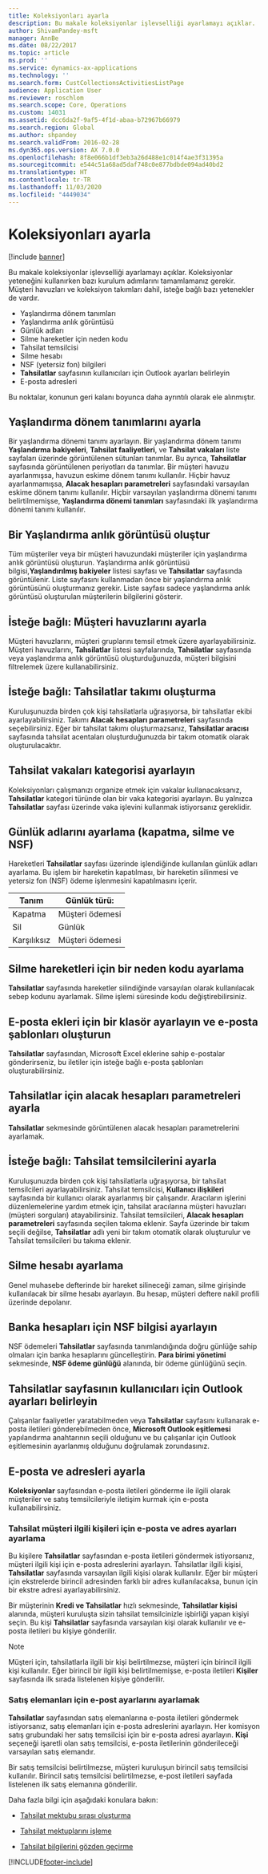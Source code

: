 ```yaml
---
title: Koleksiyonları ayarla
description: Bu makale koleksiyonlar işlevselliği ayarlamayı açıklar.
author: ShivamPandey-msft
manager: AnnBe
ms.date: 08/22/2017
ms.topic: article
ms.prod: ''
ms.service: dynamics-ax-applications
ms.technology: ''
ms.search.form: CustCollectionsActivitiesListPage
audience: Application User
ms.reviewer: roschlom
ms.search.scope: Core, Operations
ms.custom: 14031
ms.assetid: dcc6da2f-9af5-4f1d-abaa-b72967b66979
ms.search.region: Global
ms.author: shpandey
ms.search.validFrom: 2016-02-28
ms.dyn365.ops.version: AX 7.0.0
ms.openlocfilehash: 8f8e066b1df3eb3a26d488e1c014f4ae3f31395a
ms.sourcegitcommit: e544c51a68ad5daf748c0e877bdbde094ad40bd2
ms.translationtype: HT
ms.contentlocale: tr-TR
ms.lasthandoff: 11/03/2020
ms.locfileid: "4449034"
---
```

# <a name="set-up-collections"></a>Koleksiyonları ayarla

[!include [banner](../includes/banner.md)]

Bu makale koleksiyonlar işlevselliği ayarlamayı açıklar. Koleksiyonlar yeteneğini kullanırken bazı kurulum adımlarını tamamlamanız gerekir. Müşteri havuzları ve koleksiyon takımları dahil, isteğe bağlı bazı yetenekler de vardır. 

- Yaşlandırma dönem tanımları
- Yaşlandırma anlık görüntüsü
- Günlük adları
- Silme hareketler için neden kodu
- Tahsilat temsilcisi
- Silme hesabı
- NSF (yetersiz fon) bilgileri
- **Tahsilatlar** sayfasının kullanıcıları için Outlook ayarları belirleyin
- E-posta adresleri

Bu noktalar, konunun geri kalanı boyunca daha ayrıntılı olarak ele alınmıştır. 

<a name="set-up-aging-period-definitions"></a>Yaşlandırma dönem tanımlarını ayarla
-------------------------------

Bir yaşlandırma dönemi tanımı ayarlayın. Bir yaşlandırma dönem tanımı **Yaşlandırma bakiyeleri**, **Tahsilat faaliyetleri**, ve **Tahsilat vakaları** liste sayfaları üzerinde görüntülenen sütunları tanımlar. Bu ayrıca, **Tahsilatlar** sayfasında görüntülenen periyotları da tanımlar. Bir müşteri havuzu ayarlanmışsa, havuzun eskime dönem tanımı kullanılır. Hiçbir havuz ayarlanmamışsa, **Alacak hesapları parametreleri** sayfasındaki varsayılan eskime dönem tanımı kullanılır. Hiçbir varsayılan yaşlandırma dönemi tanımı belirtilmemişse, **Yaşlandırma dönemi tanımları** sayfasındaki ilk yaşlandırma dönemi tanımı kullanılır.

## <a name="create-an-aging-snapshot"></a>Bir Yaşlandırma anlık görüntüsü oluştur
Tüm müşteriler veya bir müşteri havuzundaki müşteriler için yaşlandırma anlık görüntüsü oluşturun. Yaşlandırma anlık görüntüsü bilgisi,**Yaşlandırılmış bakiyeler** listesi sayfası ve **Tahsilatlar** sayfasında görüntülenir. Liste sayfasını kullanmadan önce bir yaşlandırma anlık görüntüsünü oluşturmanız gerekir. Liste sayfası sadece yaşlandırma anlık görüntüsü oluşturulan müşterilerin bilgilerini gösterir.

## <a name="optional-set-up-customer-pools"></a>İsteğe bağlı: Müşteri havuzlarını ayarla
Müşteri havuzlarını, müşteri gruplarını temsil etmek üzere ayarlayabilirsiniz. Müşteri havuzlarını, **Tahsilatlar** listesi sayfalarında, **Tahsilatlar** sayfasında veya yaşlandırma anlık görüntüsü oluşturduğunuzda, müşteri bilgisini filtrelemek üzere kullanabilirsiniz.

## <a name="optional-create-a-collections-team"></a>İsteğe bağlı: Tahsilatlar takımı oluşturma
Kuruluşunuzda birden çok kişi tahsilatlarla uğraşıyorsa, bir tahsilatlar ekibi ayarlayabilirsiniz. Takımı **Alacak hesapları parametreleri** sayfasında seçebilirsiniz. Eğer bir tahsilat takımı oluşturmazsanız, **Tahsilatlar aracısı** sayfasında tahsilat acentaları oluşturduğunuzda bir takım otomatik olarak oluşturulacaktır.

## <a name="set-up-a-collections-case-category"></a>Tahsilat vakaları kategorisi ayarlayın
Koleksiyonları çalışmanızı organize etmek için vakalar kullanacaksanız, **Tahsilatlar** kategori türünde olan bir vaka kategorisi ayarlayın. Bu yalnızca **Tahsilatlar** sayfası üzerinde vaka işlevini kullanmak istiyorsanız gereklidir.

## <a name="set-up-journal-names-settlement-writeoff-and-nsf"></a>Günlük adlarını ayarlama (kapatma, silme ve NSF)
Hareketleri **Tahsilatlar** sayfası üzerinde işlendiğinde kullanılan günlük adları ayarlama. Bu işlem bir hareketin kapatılması, bir hareketin silinmesi ve yetersiz fon (NSF) ödeme işlenmesini kapatılmasını içerir.

| Tanım | Günlük türü:     |
|-------------|------------------|
| Kapatma  | Müşteri ödemesi |
| Sil   | Günlük            |
| Karşılıksız         | Müşteri ödemesi |

## <a name="set-up-a-reason-code-for-writeoff-transactions"></a>Silme hareketleri için bir neden kodu ayarlama
**Tahsilatlar** sayfasında hareketler silindiğinde varsayılan olarak kullanılacak sebep kodunu ayarlamak. Silme işlemi süresinde kodu değiştirebilirsiniz.

## <a name="set-up-a-folder-for-email-attachments-and-create-email-templates"></a>E-posta ekleri için bir klasör ayarlayın ve e-posta şablonları oluşturun
**Tahsilatlar** sayfasından, Microsoft Excel eklerine sahip e-postalar gönderirseniz, bu iletiler için isteğe bağlı e-posta şablonları oluşturabilirsiniz.

## <a name="set-up-accounts-receivable-parameters-for-collections"></a>Tahsilatlar için alacak hesapları parametreleri ayarla
**Tahsilatlar** sekmesinde görüntülenen alacak hesapları parametrelerini ayarlamak.

## <a name="optional-set-up-collections-agents"></a>İsteğe bağlı: Tahsilat temsilcilerini ayarla
Kuruluşunuzda birden çok kişi tahsilatlarla uğraşıyorsa, bir tahsilat temsilcileri ayarlayabilirsiniz. Tahsilat temsilcisi, **Kullanıcı ilişkileri** sayfasında bir kullanıcı olarak ayarlanmış bir çalışandır. Aracıların işlerini düzenlemelerine yardım etmek için, tahsilat aracılarına müşteri havuzları (müşteri sorguları) atayabilirsiniz. Tahsilat temsilcileri, **Alacak hesapları parametreleri** sayfasında seçilen takıma eklenir. Sayfa üzerinde bir takım seçili değilse, **Tahsilatlar** adlı yeni bir takım otomatik olarak oluşturulur ve Tahsilat temsilcileri bu takıma eklenir.

## <a name="set-up-a-writeoff-account"></a>Silme hesabı ayarlama
Genel muhasebe defterinde bir hareket silineceği zaman, silme girişinde kullanılacak bir silme hesabı ayarlayın. Bu hesap, müşteri deftere nakil profili üzerinde depolanır.

## <a name="set-up-nsf-information-for-bank-accounts"></a>Banka hesapları için NSF bilgisi ayarlayın
NSF ödemeleri **Tahsilatlar** sayfasında tanımlandığında doğru günlüğe sahip olmaları için banka hesaplarını güncelleştirin. **Para birimi yönetimi** sekmesinde, **NSF ödeme günlüğü** alanında, bir ödeme günlüğünü seçin.

## <a name="set-up-outlook-settings-for-users-of-the-collections-page"></a>Tahsilatlar sayfasının kullanıcıları için Outlook ayarları belirleyin
Çalışanlar faaliyetler yaratabilmeden veya **Tahsilatlar** sayfasını kullanarak e-posta iletileri gönderebilmeden önce, **Microsoft Outlook eşitlemesi** yapılandırma anahtarının seçili olduğunu ve bu çalışanlar için Outlook eşitlemesinin ayarlanmış olduğunu doğrulamak zorundasınız.

## <a name="set-up-email-and-addresses"></a>E-posta ve adresleri ayarla
**Koleksiyonlar** sayfasından e-posta iletileri gönderme ile ilgili olarak müşteriler ve satış temsilcileriyle iletişim kurmak için e-posta kullanabilirsiniz. 

### <a name="set-up-email-and-address-settings-for-collections-customer-contacts"></a>Tahsilat müşteri ilgili kişileri için e-posta ve adres ayarları ayarlama
Bu kişilere **Tahsilatlar** sayfasından e-posta iletileri göndermek istiyorsanız, müşteri ilgili kişi için e-posta adreslerini ayarlayın. Tahsilatlar ilgili kişisi, **Tahsilatlar** sayfasında varsayılan ilgili kişisi olarak kullanılır. Eğer bir müşteri için ekstrelerde birincil adresinden farklı bir adres kullanılacaksa, bunun için bir ekstre adresi ayarlayabilirsiniz. 

Bir müşterinin **Kredi ve Tahsilatlar** hızlı sekmesinde, **Tahsilatlar kişisi** alanında, müşteri kuruluşta sizin tahsilat temsilcinizle işbirliği yapan kişiyi seçin. Bu kişi **Tahsilatlar** sayfasında varsayılan kişi olarak kullanılır ve e-posta iletileri bu kişiye gönderilir. 

> [!NOTE] 
> Müşteri için, tahsilatlarla ilgili bir kişi belirtilmezse, müşteri için birincil ilgili kişi kullanılır. Eğer birincil bir ilgili kişi belirtilmemişse, e-posta iletileri **Kişiler** sayfasında ilk sırada listelenen kişiye gönderilir.

### <a name="set-up-email-settings-for-salespeople"></a>Satış elemanları için e-post ayarlarını ayarlamak
**Tahsilatlar** sayfasından satış elemanlarına e-posta iletileri göndermek istiyorsanız, satış elemanları için e-posta adreslerini ayarlayın. Her komisyon satış grubundaki her satış temsilcisi için bir e-posta adresi ayarlayın. **Kişi** seçeneği işaretli olan satış temsilcisi, e-posta iletilerinin gönderileceği varsayılan satış elemandır. 

Bir satış temsilcisi belirtilmezse, müşteri kuruluşun birincil satış temsilcisi kullanılır. Birincil satış temsilcisi belirtilmezse, e-post iletileri sayfada listelenen ilk satış elemanına gönderilir.


Daha fazla bilgi için aşağıdaki konulara bakın:

 - [Tahsilat mektubu sırası oluşturma](tasks/create-collection-letter-sequence.md)

 - [Tahsilat mektuplarını işleme](tasks/process-collection-letters.md)

 - [Tahsilat bilgilerini gözden geçirme](tasks/review-collections-information.md)



[!INCLUDE[footer-include](../../includes/footer-banner.md)]